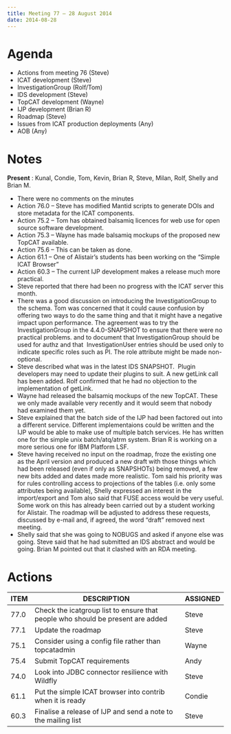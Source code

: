 ```yaml
---
title: Meeting 77 – 28 August 2014
date: 2014-08-28
---
```


# Agenda

  - Actions from meeting 76 (Steve)
  - ICAT development (Steve)
  - InvestigationGroup (Rolf/Tom)
  - IDS development (Steve)
  - TopCAT development (Wayne)
  - IJP development (Brian R)
  - Roadmap (Steve)
  - Issues from ICAT production deployments (Any)
  - AOB (Any)

# Notes

**Present** : Kunal, Condie, Tom, Kevin, Brian R, Steve, Milan, Rolf,
Shelly and Brian M.

  - There were no comments on the minutes
  - Action 76.0 – Steve has modified Mantid scripts to generate DOIs and
    store metadata for the ICAT components.
  - Action 75.2 – Tom has obtained balsamiq licences for web use for
    open source software development.
  - Action 75.3 – Wayne has made balsamiq mockups of the proposed new
    TopCAT available.
  - Action 75.6 – This can be taken as done.
  - Action 61.1 – One of Alistair’s students has been working on the
    “Simple ICAT Browser”
  - Action 60.3 – The current IJP development makes a release much more
    practical.
  - Steve reported that there had been no progress with the ICAT server
    this month.
  - There was a good discussion on introducing the InvestigationGroup to
    the schema. Tom was concerned that it could cause confusion by
    offering two ways to do the same thing and that it might have a
    negative impact upon performance. The agreement was to try the
    InvestigationGroup in the 4.4.0-SNAPSHOT to ensure that there were
    no practical problems. and to document that InvestigationGroup
    should be used for authz and that  InvestigationUser entries should
    be used only to indicate specific roles such as PI. The role
    attribute might be made non-optional.
  - Steve described what was in the latest IDS SNAPSHOT.  Plugin
    developers may need to update their plugins to suit. A new getLink
    call has been added. Rolf confirmed that he had no objection to the
    implementation of getLink.
  - Wayne had released the balsamiq mockups of the new TopCAT. These we
    only made available very recently and it would seem that nobody had
    examined them yet.
  - Steve explained that the batch side of the IJP had been factored out
    into a different service. Different implementaions could be written
    and the IJP would be able to make use of multiple batch services. He
    has written one for the simple unix batch/atq/atrm system. Brian R
    is working on a more serious one for IBM Platform LSF.
  - Steve having received no input on the roadmap, froze the existing
    one as the April version and produced a new draft with those things
    which had been released (even if only as SNAPSHOTs) being removed, a
    few new bits added and dates made more realistic. Tom said his
    priority was for rules controlling access to projections of the
    tables (i.e. only some attributes being available), Shelly expressed
    an interest in the import/export and Tom also said that FUSE access
    would be very useful. Some work on this has already been carried out
    by a student working for Alistair. The roadmap will be adjusted to
    address these requests, discussed by e-mail and, if agreed, the word
    “draft” removed next meeting.
  - Shelly said that she was going to NOBUGS and asked if anyone else
    was going. Steve said that he had submitted an IDS abstract and
    would be going. Brian M pointed out that it clashed with an RDA
    meeting.

# Actions

| ITEM | DESCRIPTION                                                                    | ASSIGNED |
| ---- | ------------------------------------------------------------------------------ | -------- |
| 77.0 | Check the icatgroup list to ensure that people who should be present are added | Steve    |
| 77.1 | Update the roadmap                                                             | Steve    |
| 75.1 | Consider using a config file rather than topcatadmin                           | Wayne    |
| 75.4 | Submit TopCAT requirements                                                     | Andy     |
| 74.0 | Look into JDBC connector resilience with Wildfly                               | Steve    |
| 61.1 | Put the simple ICAT browser into contrib when it is ready                      | Condie   |
| 60.3 | Finalise a release of IJP and send a note to the mailing list                  | Steve    |
